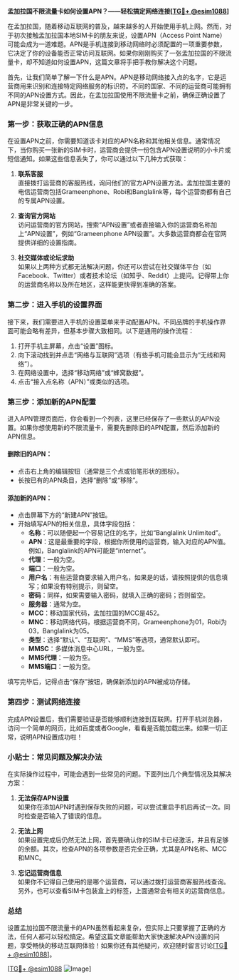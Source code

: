 **孟加拉国不限流量卡如何设置APN？——轻松搞定网络连接[[TG💪+ @esim1088](https://t.me/s/esim1088)]**

在孟加拉国，随着移动互联网的普及，越来越多的人开始使用手机上网。然而，对于初次接触孟加拉国本地SIM卡的朋友来说，设置APN（Access Point Name）可能会成为一道难题。APN是手机连接到移动网络时必须配置的一项重要参数，它决定了你的设备能否正常访问互联网。如果你刚刚购买了一张孟加拉国的不限流量卡，却不知道如何设置APN，这篇文章将手把手教你解决这个问题。

首先，让我们简单了解一下什么是APN。APN是移动网络接入点的名字，它是运营商用来识别和连接特定网络服务的标识符。不同的国家、不同的运营商可能拥有不同的APN设置方式。因此，在孟加拉国使用不限流量卡之前，确保正确设置了APN是非常关键的一步。

### **第一步：获取正确的APN信息**
在设置APN之前，你需要知道该卡对应的APN名称和其他相关信息。通常情况下，当你购买一张新的SIM卡时，运营商会提供一份包含APN设置说明的小卡片或短信通知。如果这些信息丢失了，你可以通过以下几种方式获取：

1. **联系客服**  
   直接拨打运营商的客服热线，询问他们的官方APN设置方法。孟加拉国主要的电信运营商包括Grameenphone、Robi和Banglalink等，每个运营商都有自己的专属APN设置。

2. **查询官方网站**  
   访问运营商的官方网站，搜索“APN设置”或者直接输入你的运营商名称加上“APN设置”，例如“Grameenphone APN设置”。大多数运营商都会在官网提供详细的设置指南。

3. **社交媒体或论坛求助**  
   如果以上两种方式都无法解决问题，你还可以尝试在社交媒体平台（如Facebook、Twitter）或者技术论坛（如知乎、Reddit）上提问。记得带上你的运营商名称以及所在地区，这样能更快得到准确的答案。

### **第二步：进入手机的设置界面**
接下来，我们需要进入手机的设置菜单来手动配置APN。不同品牌的手机操作界面可能会略有差异，但基本步骤大致相同。以下是通用的操作流程：

1. 打开手机主屏幕，点击“设置”图标。
2. 向下滚动找到并点击“网络与互联网”选项（有些手机可能会显示为“无线和网络”）。
3. 在网络设置中，选择“移动网络”或“蜂窝数据”。
4. 点击“接入点名称（APN）”或类似的选项。

### **第三步：添加新的APN配置**
进入APN管理页面后，你会看到一个列表，这里已经保存了一些默认的APN设置。如果你想使用新的不限流量卡，需要先删除旧的APN配置，然后添加新的APN信息。

#### 删除旧的APN：
- 点击右上角的编辑按钮（通常是三个点或铅笔形状的图标）。
- 长按已有的APN条目，选择“删除”或“移除”。

#### 添加新的APN：
- 点击屏幕下方的“新建APN”按钮。
- 开始填写APN的相关信息，具体字段包括：
  - **名称**：可以随便起一个容易记住的名字，比如“Banglalink Unlimited”。
  - **APN**：这是最重要的字段，根据你所使用的运营商，输入对应的APN值。例如，Banglalink的APN可能是“internet”。
  - **代理**：一般为空。
  - **端口**：一般为空。
  - **用户名**：有些运营商要求输入用户名，如果是的话，请按照提供的信息填写；如果没有特别提示，则留空。
  - **密码**：同样，如果需要输入密码，就填入正确的密码；否则留空。
  - **服务器**：通常为空。
  - **MCC**：移动国家代码，孟加拉国的MCC是452。
  - **MNC**：移动网络代码，根据运营商不同，Grameenphone为01，Robi为03，Banglalink为05。
  - **类型**：选择“默认”、“互联网”、“MMS”等选项，通常默认即可。
  - **MMSC**：多媒体消息中心URL，一般为空。
  - **MMS代理**：一般为空。
  - **MMS端口**：一般为空。

填写完毕后，记得点击“保存”按钮，确保新添加的APN被成功存储。

### **第四步：测试网络连接**
完成APN设置后，我们需要验证是否能够顺利连接到互联网。打开手机浏览器，访问一个简单的网页，比如百度或者Google，看看是否能加载出来。如果一切正常，说明APN设置成功啦！

### **小贴士：常见问题及解决办法**
在实际操作过程中，可能会遇到一些常见的问题。下面列出几个典型情况及其解决方案：

1. **无法保存APN设置**  
   如果你在添加APN时遇到保存失败的问题，可以尝试重启手机后再试一次。同时检查是否输入了错误的信息。

2. **无法上网**  
   如果设置完成后仍然无法上网，首先要确认你的SIM卡已经激活，并且有足够的余额。其次，检查APN的各项参数是否完全正确，尤其是APN名称、MCC和MNC。

3. **忘记运营商信息**  
   如果你不记得自己使用的是哪个运营商，可以通过拨打运营商客服热线查询。另外，也可以查看SIM卡包装盒上的标签，上面通常会有相关的运营商信息。

### **总结**
设置孟加拉国不限流量卡的APN虽然看起来复杂，但实际上只要掌握了正确的方法，任何人都可以轻松搞定。希望这篇文章能帮助大家快速解决APN设置的问题，享受畅快的移动互联网体验！如果你还有其他疑问，欢迎随时留言讨论[[TG💪+ @esim1088](https://t.me/s/esim1088)]。

[[TG💪+ @esim1088](https://t.me/s/esim1088) ![Image](https://i.postimg.cc/4NQfJmqS/Snipaste-2025-05-13-00-14-12.png)]